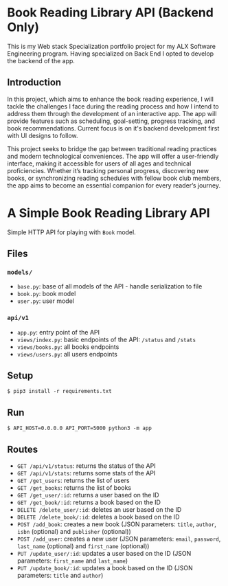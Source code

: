 # Book Reading Library API (Backend Only)
This is my Web stack Specialization portfolio project for my ALX Software Engineering program. Having specialized on Back End I opted to develop the backend of the app.

## Introduction
In this project, which aims to enhance the book reading experience, I will tackle the challenges I face during the reading process and how I intend to address them through the development of an interactive app. The app will provide features such as scheduling, goal-setting, progress tracking, and book recommendations. Current focus is on it's backend development first with UI designs to follow.

This project seeks to bridge the gap between traditional reading practices and modern technological conveniences. The app will offer a user-friendly interface, making it accessible for users of all ages and technical proficiencies. Whether it’s tracking personal progress, discovering new books, or synchronizing reading schedules with fellow book club members, the app aims to become an essential companion for every reader’s journey.

# A Simple Book Reading Library API

Simple HTTP API for playing with `Book` model.


## Files

### `models/`

- `base.py`: base of all models of the API - handle serialization to file
- `book.py`: book model
- `user.py`: user model

### `api/v1`

- `app.py`: entry point of the API
- `views/index.py`: basic endpoints of the API: `/status` and `/stats`
- `views/books.py`: all books endpoints
- `views/users.py`: all users endpoints


## Setup

```
$ pip3 install -r requirements.txt
```


## Run

```
$ API_HOST=0.0.0.0 API_PORT=5000 python3 -m app
```


## Routes

- `GET /api/v1/status`: returns the status of the API
- `GET /api/v1/stats`: returns some stats of the API
- `GET /get_users`: returns the list of users
- `GET /get_books`: returns the list of books
- `GET /get_user/:id`: returns a user based on the ID
- `GET /get_book/:id`: returns a book based on the ID
- `DELETE /delete_user/:id`: deletes an user based on the ID
- `DELETE /delete_book/:id`: deletes a book based on the ID
- `POST /add_book`: creates a new book (JSON parameters: `title`, `author`, `isbn` (optional) and `publisher` (optional))
- `POST /add_user`: creates a new user (JSON parameters: `email`, `password`, `last_name` (optional) and `first_name` (optional))
- `PUT /update_user/:id`: updates a user based on the ID (JSON parameters: `first_name` and `last_name`)
- `PUT /update_book/:id`: updates a book based on the ID (JSON parameters: `title` and `author`)
